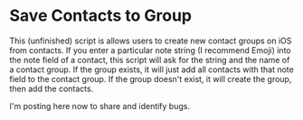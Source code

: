 # Save Contacts to Group

This (unfinished) script is allows users to create new contact groups on iOS from contacts. If you enter a particular note string (I recommend Emoji) into the note field of a contact, this script will ask for the string and the name of a contact group. If the group exists, it will just add all contacts with that note field to the contact group. If the group doesn't exist, it will create the group, then add the contacts.

I'm posting here now to share and identify bugs.